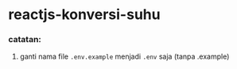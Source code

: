 # reactjs-konversi-suhu

### catatan:
1. ganti nama file <code>.env.example</code> menjadi <code>.env</code> saja (tanpa .example)